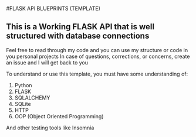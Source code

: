 #FLASK API BLUEPRINTS (TEMPLATE)

## This is a Working FLASK API that is well structured with database connections

Feel free to read through my code and you can use my structure or code in you personal projects
In case of questions, corrections, or concerns, create an issue and I will get back to you

To understand or use this template, you must have some understanding of:

1. Python
2. FLASK
3. SQLALCHEMY
4. SQLite
5. HTTP
6. OOP (Object Oriented Programming)

And other testing tools like Insomnia
